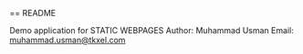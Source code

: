 == README

Demo application for STATIC WEBPAGES
Author: Muhammad Usman
Email: muhammad.usman@tkxel.com